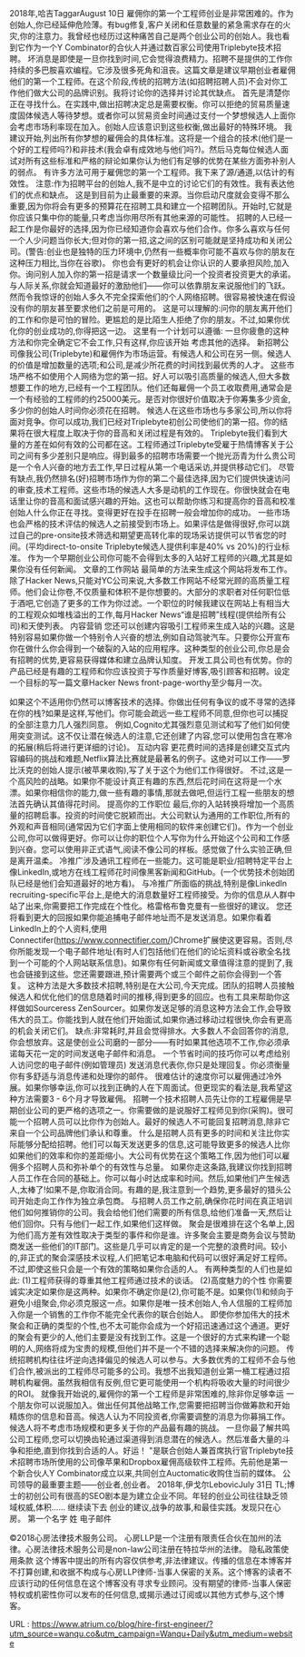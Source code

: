 2018年,哈吉TaggarAugust 10日 
 雇佣你的第一个工程师创业是非常困难的。作为创始人,你已经延伸危险薄。有bug修复,客户关闭和任意数量的紧急需求存在的火灾,你的注意力。我曾经也经历过这种痛苦自己是两个创业公司的创始人。我也看到它作为一个Y Combinator的合伙人并通过数百家公司使用Triplebyte技术招聘。 
 坏消息是即使是一旦你找到时间,它会觉得浪费精力。招聘不是提供的工作你持续的多巴胺喜欢编程。它涉及很多死角和沮丧。这篇文章是建议早期创业者雇佣他们的第一个工程师。在这个阶段,传统的招聘方法(如招聘招聘人员)不会对你工作他们做大公司的品牌识别。我将讨论你的选择并讨论其优缺点。 
 首先是清楚你正在寻找什么。在实践中,做出招聘决定总是需要权衡。你可以拒绝的贸易质量速度固体候选人等待梦想。或者你可以贸易资金时间通过支付一个梦想候选人上面你会考虑市场利率现在加入。创始人应该意识到这些权衡,做出最好的特殊环境。 
 我建议开始,列出所有你梦想的雇佣会的具体标准。这将是一个组合的技术(他们是一个好的工程师吗?)和非技术(我会卓有成效地与他们吗?)。然后马克每位候选人面试对所有这些标准和严格的辩论如果你认为他们有足够的优势在某些方面弥补别人的弱点。 
 有许多方法可用于雇佣您的第一个工程师。我下来了源/通道,以估计的有效性。 
 注意:作为招聘平台的创始人,我不是中立的讨论它们的有效性。我有表达他们的优点和缺点。 
 这是到目前为止最重要的来源。当你启动尺度就会变得不那么重要,因为你将会有更多的预算花在招聘工具和建立一个招聘团队。开始时,它就是你应该只集中你的能量,只考虑当你用尽所有其他来源的可能性。 
 招聘的人已经一起工作是你最好的选择,因为你已经知道你会喜欢与他们合作。你多么喜欢与任何一个人少问题当你长大;但对你的第一招,这之间的区别可能就是坚持成功和关闭公司。(警告:创业也是独特的压力环境中,仍然有一些概率你可能不喜欢与你的朋友在这种压力相比,当你在谷歌)。 
 你也会有更好的机会让你认识的人要承担风险,加入你。询问别人加入你的第一招是请求一个数量级比问一个投资者投资更大的承诺。与人际关系,你就会知道最好的激励他们——你可以依靠朋友来说服他们的飞跃。 
 然而令我惊讶的创始人多久不完全探索他们的个人网络招聘。很容易被快速在假设没有你的朋友甚至要求他们之前是可用的。 
 这是可以理解的:问你的朋友离开他们的工作和你是可怕的冒险。更尴尬的是比陌生人拒绝了你的朋友。不过,如果你优化你的创业成功的,你得把这一边。 
 这里有一个计划可以遵循: 
 一旦你疲惫的这种方法和你完全确定它不会工作,只有这样,你应该开始 
 考虑其他的选择。 
 新招聘公司像我公司(Triplebyte)和雇佣作为市场运营。有候选人和公司在另一侧。候选人的价值是增加数量的选项;和公司,是减少所花费的时间找到最优秀的人才。 
 这些市场严格不如使用个人网络为您的第一招。好人可以吸引高质量的候选人,但大多数想要工作的地方,已经有一个工程团队。他们还每雇佣一个员工收取费用,通常会是一个有经验的工程师的约25000美元。是否对你很好价值取决于你筹集多少资金,多少你的创始人时间你必须花在招聘。 
 候选人在这些市场也与多家公司,所以你将面对竞争。你可以成功,我们已经对Triplebyte初创公司使他们的第一招。你的结果将在很大程度上取决于你的音高和关闭过程是有效的。 
 Triplebyte我们看到大量的方差在如何有效的公司都在这。工程师通过Triplebyte受雇于热情博客关于公司之间有多少差别只是响应。得到最多的招聘市场需要一个抛光沥青为什么贵公司是一个令人兴奋的地方去工作,早日过程从第一个电话采访,并提供移动它们。 
 尽管有缺点,我仍然排名(好)招聘市场作为你的第二个最佳选择,因为它们提供快速访问的审查,技术工程师。这些市场的候选人大多是动机的工作现在。你很快就会在电话里让你的音高和面试感兴趣的开始。这也可以帮助你练习和提高你的音高和校准创始人什么你正在寻找。变得更好在投手在招聘一般会增加你的成功。 
 一些市场也会严格的技术评估的候选人之前接受到市场上。如果评估是做得很好,你可以跳过自己的pre-onsite技术筛选和期望更高转化率的现场采访提供可以节省您的时间。(平均direct-to-onsite Triplebyte候选人提供利率是40% vs 20%)的行业标准。 
 作为一个早期创业公司你可能不会得到太多的入站好工程师的兴趣,尤其是如果你没有任何新闻。 
 文章的工作网站 
 最简单的方法来生成这个网站将发布工作。除了Hacker News,只能对YC公司来说,大多数工作网站不经常光顾的高质量工程师。他们会让你卷,不仅质量和体积不是你想要的。大部分的求职者对任何职位低于酒吧,它创造了更多的工作为你过滤。一个职位的时候我建议在网站上有相当大的工程观众如堆栈溢出的工作,每月Hacker News“谁是招聘”线程(提供给所有公司)和天使列表。 
 内容营销 
 您还可以创建内容吸引工程师来生成入站的兴趣。这是特别容易如果你做一个特别令人兴奋的想法,例如自动驾驶汽车。只要你公开宣布你在做什么你会得到一个破裂的入站的应用程序。这种类型的创业公司,你总是会有招聘的优势,更容易获得媒体和建立品牌认知度。 
 开发工具公司也有优势。你的产品已经是有趣的工程师和你应该投资于写作质量好博客,吸引顾客和招聘。设定一个目标的写一篇文章Hacker News front-page-worthy至少每月一次。 
  
 如果这个不适用你仍然可以博客技术的选择。你做出任何有争议的或不寻常的选择在你的栈?如果是这样,写他们。你可能会疏远一些工程师不同意,但你也可以捕捉的全部注意力几人强烈同意。 
 例如,Cognito尤其强烈意见测试和写了他们如何使用突变测试。这不仅让潜在候选人的注意,它还创建了内容,您可以使用包含在寒冷的拓展(稍后将进行更详细的讨论)。 
 互动内容 
 更花费时间的选择是创建交互式内容编码的挑战和难题,Netflix算法比赛就是最著名的例子。这绝对可以工作——罗比沃克的创始人提示(被苹果收购),写了关于这个为他们工作得很好。 
 不过,这是一个高风险的战略。如果你不能设计真正有趣的东西,然后花时间在这将是一个水漂。如果你相信你的能力,做一些有趣的事情,那就去做吧,但运行工程一些朋友的想法首先确认其值得花时间。 
 提高你的工作职位 
 最后,你的入站转换将增加一个高质量的招聘启事。投资的时间使它脱颖而出。大公司默认为通用的工作职位,所有的外观和声音相同(通常因为它们字面上使用相同的软件来创建它们)。作为一个创业公司,你可以做得更好。你可以让你的职位个人写你为什么开始这个公司和工作感到兴奋。您可以使用非正式语气,阅读不像公司的样板。感觉做了什么实验正确,但是离开温柔。 
 冷推广涉及通讯工程师在一些能力。这可能是职业/招聘特定平台上像LinkedIn,或地方在线工程师花时间像黑客新闻和GitHub。(一个优势技术创始团队已经是他们会知道最好的地方看)。 
 与冷推广所面临的挑战,特别是像LinkedIn recruiting-specific平台上,是绝大的消息数量好工程师接受。为你的信息从人群中站了出来,你需要把工作完成在个性化。格雷格布鲁克曼有一些很好的建议。 
 您还将看到更大的回报如果你能追捕电子邮件地址而不是发送消息。如果你看着LinkedIn上的个人资料,使用Connectifer(https://www.connectifier.com/)Chrome扩展使这更容易。否则,尽你所能发现一个电子邮件地址(有时人们包括他们在他们的论坛资料或谷歌全名找到一个可能的个人网站联系信息)。如果你有任何新闻或文章值得注意的提到了,我也会链接到这些。您还需要跟进,预计需要两个或三个邮件之前你会得到一个答复。 
 这种方法是大多数技术招聘,特别是在大公司,今天完成。团队的招聘人员接触候选人和优化他们的信息随着时间的推移,得到更多的回应。也有工具来帮助你这样做如Sourceress ZenSourcer。如果你发送足够的消息这种方法会工作,会导致伟大的员工。你能找到人就在他们开始面试,如果你通过移动过程很快,你会有更高的机会关闭它们。 
 缺点:非常耗时,并且会觉得排水。大多数人不会回答你的消息,你会想放弃。这是使创业公司磨的一部分——有时如果其他选项不工作,你必须承诺每天花一定的时间发送电子邮件和消息。 
 一个节省时间的技巧你可以考虑给别人访问您的电子邮件(例如管理员) 
 发送消息代表你,你只是处理回复。你必须衡量你有多舒适与消息传递和处理你的邮件。 
 很难估计的速度你可以雇佣通过冷外展。如果你够幸运,你可以找到正确的人在下周面试。但更现实的看法是,我希望这种方法需要3 - 6个月才导致雇佣。 
 招聘一个技术招聘人员先让你的工程雇佣是早期创业公司的更严格的选项之一。你需要做的是说服好工程师见到你(采购)。很可能一个招聘人员可以比你作为创始人。最好的候选人不可能回复招聘消息,除非它来自一个公司品牌他们承认和尊重。 
 什么是招聘人员有更多的时间和关注比你实际能够分配给招聘。他们可以每天发送更多的信息,这可能导致更多的候选人比你如果他们的效率和你的差距缩小。大公司有优势在这个策略工作,因为他们可以雇佣多个招聘人员和弥补单个的有效性与总量。 
 如果你走这条路,我建议你找到招聘人员工作在合同的基础上。你可以每小时达成率和时间。然后,如果他们产生候选人,太棒了!如果不是,你取消合同。有趣的是,我注意到一个趋势,更多最好的猎头公司开始走向工作作为独立承包商。 
 与招聘人员工作之前,确保你花时间在真正培训他们如何推销你的公司。我会给他们他们需要的所有信息,给他们准备一天,然后让他们回你。只有与他们一起工作,如果他们这样做。 
 聚会是很难排在这个名单上,因为他们高方差有效性取决于类型的事件和你是谁。许多聚会主要是商务会议与赞助商发送一些他们的IT部门。这些是几乎可以肯定的是一个完整的浪费时间。较小的,非正式的聚会深感技术议程,人们把笔记本电脑和代码可以很好满足好工程师。不过,即使这些只会是一个有效的策略如果你合适的人。 
 有两种类型的人们也是如此: 
 (1)工程师获得的尊重其他工程师通过技术的谈话。 
 (2)高度魅力的个性 
 你需要诚实决定如果你是这两种。如果你不确定你是(2),你可能不是。如果你(1)和倾向于避免小组聚会,你必须克服这一点。如果你是唯一技术创始人,令人信服的工程师加入你是一个销售的工作你不能完全代表你的联合创始人。 
 即使你参加伟大的技术聚会和正确的类型的个性,也不太可能你会成为一个好招迅速通过这个通道。更好的聚会有更少的人,他们主要是没有找到工作。这是一个很好的方式来构建一个聪明的人,网络将成为宝贵的规模,但他们并不是一个不错的选择来解决你的问题。 
 传统招聘机构往往坏逆向选择偏见的候选人可以参与。大多数优秀的工程师不会与他们合作,被派出的工程师尽可能多的公司。我想不出我知道创业第一桶工程通过招聘机构雇佣。虽然我相信有反例,但它更可能使用一个机构将吸收大量的时间很少的ROI。 
 就像我开始说的,雇佣你的第一个工程师是非常困难的,除非你足够幸运 
 一个朋友你可以说服加入。做出任何其他战略工作,您需要把招聘当你做筹款和开始精炼你的信息和音高。候选人认为不同投资者,你需要调整的消息为你募捐工作。候选人将不考虑市场规模和更多关于你的产品最有趣的挑战。 
 一旦你最了解共鸣公司工程师,您可以切换齿轮通过渠道得到消息潜在的候选人。然后准备大量的斗争和拒绝,直到你找到合适的人。好运！ 
 "是联合创始人兼首席执行官Triplebyte技术招聘市场所使用的公司像苹果和Dropbox雇佣高级软件工程师。先前他是第一个新合伙人Y Combinator成立以来,共同创立Auctomatic收购住当前的媒体。 
 公司领导的最重要主题——创业者,创业者。 
 2018年,伊戈尔LebovicJuly 31日 
 TL;博士的初创公司有很高的SEO剧本是为建立企业不同。年轻的创业公司往往缺乏领域权威,体积…… 
 继续读下去 
 创业的建议,战争的故事,和最佳实践。发现只在心房。 
 第一个名字 
 姓 
 电子邮件 
  
 ©2018心房法律技术服务公司。 
 心房LLP是一个注册有限责任合伙在加州的法律。心房法律技术服务公司是non-law公司注册在特拉华州的法律。 
 隐私政策使用条款 
 这个博客中提出的所有内容仅供参考,非法律建议。传播的信息在本博客并不打算创建,和收据不构成与心房LLP律师-当事人保密的关系。这个博客的读者不应该行动的任何信息在这个博客没有寻求专业顾问。没有期望的律师-当事人保密特权或机密性你可以发布的任何信息,或揭示通过订阅或以其他方式参与,这个博客。 
  
   
  URL : https://www.atrium.co/blog/hire-first-engineer/?utm_source=wanqu.co&utm_campaign=Wanqu+Daily&utm_medium=website
